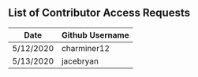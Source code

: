 ## List of Contributor Access Requests
Date             | Github Username
------------     | -------------
5/12/2020        | charminer12
5/13/2020        | jacebryan
